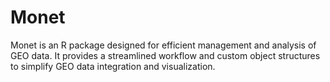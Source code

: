 # Monet
Monet is an R package designed for efficient management and analysis of GEO data. It provides a streamlined workflow and custom object structures to simplify GEO data integration and visualization.
